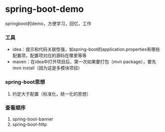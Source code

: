 # spring-boot-demo
springboot的demo，方便学习，回忆，工作

### 工具
- idea：提示和代码关联性强，如spring-boot的application.properties有哪些配置项，配置项对应的源码在哪里等等
- maven：在idea中打开项目后，第一次如果要打包（mvn package），要先 mvn install（因为这是多模块项目）

### spring-boot思想
1. 约定大于配置（标准化，统一化的思想）

### 查看顺序
1. spring-boot-banner
2. spring-boot-http



